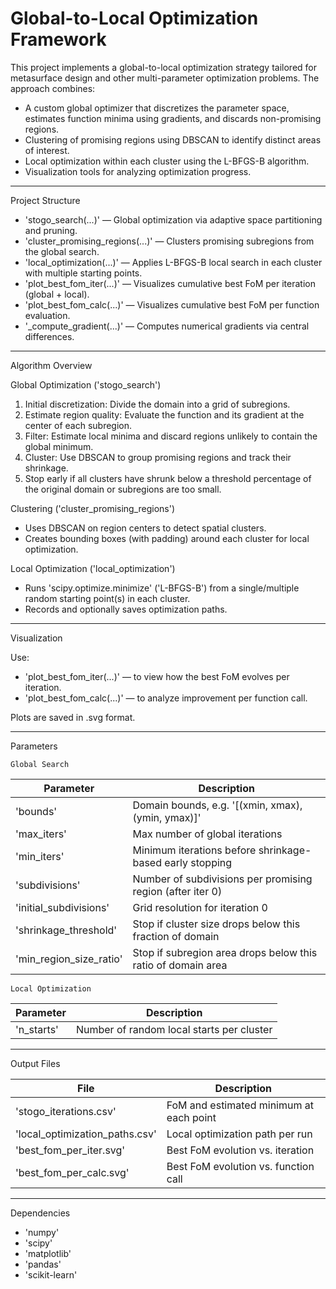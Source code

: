 # Global-to-Local Optimization Framework

This project implements a global-to-local optimization strategy tailored for metasurface design and other multi-parameter optimization problems. The approach combines:

- A custom global optimizer that discretizes the parameter space, estimates function minima using gradients, and discards non-promising regions.
- Clustering of promising regions using DBSCAN to identify distinct areas of interest.
- Local optimization within each cluster using the L-BFGS-B algorithm.
- Visualization tools for analyzing optimization progress.

---

Project Structure

- 'stogo_search(...)' — Global optimization via adaptive space partitioning and pruning.
- 'cluster_promising_regions(...)' — Clusters promising subregions from the global search.
- 'local_optimization(...)' — Applies L-BFGS-B local search in each cluster with multiple starting points.
- 'plot_best_fom_iter(...)' — Visualizes cumulative best FoM per iteration (global + local).
- 'plot_best_fom_calc(...)' — Visualizes cumulative best FoM per function evaluation.
- '_compute_gradient(...)' — Computes numerical gradients via central differences.

---

Algorithm Overview

Global Optimization ('stogo_search')
1. Initial discretization: Divide the domain into a grid of subregions.
2. Estimate region quality: Evaluate the function and its gradient at the center of each subregion.
3. Filter: Estimate local minima and discard regions unlikely to contain the global minimum.
4. Cluster: Use DBSCAN to group promising regions and track their shrinkage.
5. Stop early if all clusters have shrunk below a threshold percentage of the original domain or subregions are too small.

Clustering ('cluster_promising_regions')
- Uses DBSCAN on region centers to detect spatial clusters.
- Creates bounding boxes (with padding) around each cluster for local optimization.

Local Optimization ('local_optimization')
- Runs 'scipy.optimize.minimize' ('L-BFGS-B') from a single/multiple random starting point(s) in each cluster.
- Records and optionally saves optimization paths.

---

Visualization

Use:
- 'plot_best_fom_iter(...)' — to view how the best FoM evolves per iteration.
- 'plot_best_fom_calc(...)' — to analyze improvement per function call.

Plots are saved in .svg format.

---

Parameters

	Global Search

| Parameter               | Description                                                  |
|------------------------|--------------------------------------------------------------|
| 'bounds'               | Domain bounds, e.g. '[(xmin, xmax), (ymin, ymax)]'            |
| 'max_iters'            | Max number of global iterations                              |
| 'min_iters'            | Minimum iterations before shrinkage-based early stopping     |
| 'subdivisions'         | Number of subdivisions per promising region (after iter 0)   |
| 'initial_subdivisions' | Grid resolution for iteration 0                              |
| 'shrinkage_threshold'  | Stop if cluster size drops below this fraction of domain     |
| 'min_region_size_ratio'| Stop if subregion area drops below this ratio of domain area |

	Local Optimization

| Parameter     | Description                                             |
|---------------|---------------------------------------------------------|
| 'n_starts'    | Number of random local starts per cluster               |

---

Output Files

| File                          | Description                              |
|-------------------------------|------------------------------------------|
| 'stogo_iterations.csv'        | FoM and estimated minimum at each point  |
| 'local_optimization_paths.csv'| Local optimization path per run          |
| 'best_fom_per_iter.svg'       | Best FoM evolution vs. iteration         |
| 'best_fom_per_calc.svg'       | Best FoM evolution vs. function call     |

---

Dependencies

- 'numpy'
- 'scipy'
- 'matplotlib'
- 'pandas'
- 'scikit-learn'
